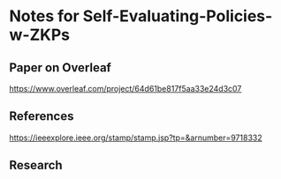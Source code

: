 # Notes for Self-Evaluating-Policies-w-ZKPs

## Paper on Overleaf
https://www.overleaf.com/project/64d61be817f5aa33e24d3c07

## References 
https://ieeexplore.ieee.org/stamp/stamp.jsp?tp=&arnumber=9718332

## Research

